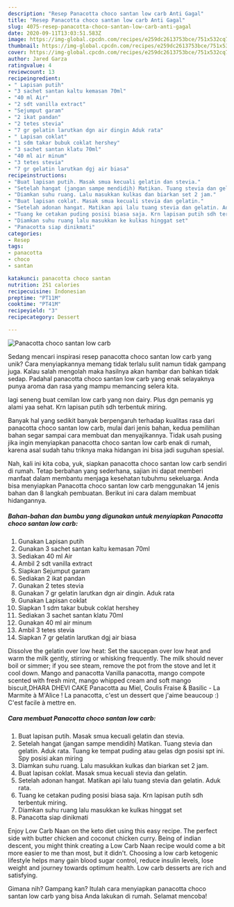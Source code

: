 ```yaml
---
description: "Resep Panacotta choco santan low carb Anti Gagal"
title: "Resep Panacotta choco santan low carb Anti Gagal"
slug: 4075-resep-panacotta-choco-santan-low-carb-anti-gagal
date: 2020-09-11T13:03:51.583Z
image: https://img-global.cpcdn.com/recipes/e259dc2613753bce/751x532cq70/panacotta-choco-santan-low-carb-foto-resep-utama.jpg
thumbnail: https://img-global.cpcdn.com/recipes/e259dc2613753bce/751x532cq70/panacotta-choco-santan-low-carb-foto-resep-utama.jpg
cover: https://img-global.cpcdn.com/recipes/e259dc2613753bce/751x532cq70/panacotta-choco-santan-low-carb-foto-resep-utama.jpg
author: Jared Garza
ratingvalue: 4
reviewcount: 13
recipeingredient:
- " Lapisan putih"
- "3 sachet santan kaltu kemasan 70ml"
- "40 ml Air"
- "2 sdt vanilla extract"
- "Sejumput garam"
- "2 ikat pandan"
- "2 tetes stevia"
- "7 gr gelatin larutkan dgn air dingin Aduk rata"
- " Lapisan coklat"
- "1 sdm takar bubuk coklat hershey"
- "3 sachet santan klatu 70ml"
- "40 ml air minum"
- "3 tetes stevia"
- "7 gr gelatin larutkan dgj air biasa"
recipeinstructions:
- "Buat lapisan putih. Masak smua kecuali gelatin dan stevia."
- "Setelah hangat (jangan sampe mendidih) Matikan. Tuang stevia dan gelatin. Aduk rata. Tuang ke tempat puding atau gelas dgn posisi spt ini. Spy posisi akan miring"
- "Diamkan suhu ruang. Lalu masukkan kulkas dan biarkan set 2 jam."
- "Buat lapisan coklat. Masak smua kecuali stevia dan gelatin."
- "Setelah adonan hangat. Matikan api lalu tuang stevia dan gelatin. Aduk rata."
- "Tuang ke cetakan puding posisi biasa saja. Krn lapisan putih sdh terbentuk miring."
- "Diamkan suhu ruang lalu masukkan ke kulkas hinggat set"
- "Panacotta siap dinikmati"
categories:
- Resep
tags:
- panacotta
- choco
- santan

katakunci: panacotta choco santan 
nutrition: 251 calories
recipecuisine: Indonesian
preptime: "PT11M"
cooktime: "PT41M"
recipeyield: "3"
recipecategory: Dessert

---
```



![Panacotta choco santan low carb](https://img-global.cpcdn.com/recipes/e259dc2613753bce/751x532cq70/panacotta-choco-santan-low-carb-foto-resep-utama.jpg)

Sedang mencari inspirasi resep panacotta choco santan low carb yang unik? Cara menyiapkannya memang tidak terlalu sulit namun tidak gampang juga. Kalau salah mengolah maka hasilnya akan hambar dan bahkan tidak sedap. Padahal panacotta choco santan low carb yang enak selayaknya punya aroma dan rasa yang mampu memancing selera kita.

lagi seneng buat cemilan low carb yang non dairy. Plus dgn pemanis yg alami yaa sehat. Krn lapisan putih sdh terbentuk miring.

Banyak hal yang sedikit banyak berpengaruh terhadap kualitas rasa dari panacotta choco santan low carb, mulai dari jenis bahan, kedua pemilihan bahan segar sampai cara membuat dan menyajikannya. Tidak usah pusing jika ingin menyiapkan panacotta choco santan low carb enak di rumah, karena asal sudah tahu triknya maka hidangan ini bisa jadi suguhan spesial.


Nah, kali ini kita coba, yuk, siapkan panacotta choco santan low carb sendiri di rumah. Tetap berbahan yang sederhana, sajian ini dapat memberi manfaat dalam membantu menjaga kesehatan tubuhmu sekeluarga. Anda bisa menyiapkan Panacotta choco santan low carb menggunakan 14 jenis bahan dan 8 langkah pembuatan. Berikut ini cara dalam membuat hidangannya.

<!--inarticleads1-->

##### Bahan-bahan dan bumbu yang digunakan untuk menyiapkan Panacotta choco santan low carb:

1. Gunakan  Lapisan putih
1. Gunakan 3 sachet santan kaltu kemasan 70ml
1. Sediakan 40 ml Air
1. Ambil 2 sdt vanilla extract
1. Siapkan Sejumput garam
1. Sediakan 2 ikat pandan
1. Gunakan 2 tetes stevia
1. Gunakan 7 gr gelatin larutkan dgn air dingin. Aduk rata
1. Gunakan  Lapisan coklat
1. Siapkan 1 sdm takar bubuk coklat hershey
1. Sediakan 3 sachet santan klatu 70ml
1. Gunakan 40 ml air minum
1. Ambil 3 tetes stevia
1. Siapkan 7 gr gelatin larutkan dgj air biasa


Dissolve the gelatin over low heat: Set the saucepan over low heat and warm the milk gently, stirring or whisking frequently. The milk should never boil or simmer; if you see steam, remove the pot from the stove and let it cool down. Mango and panacotta Vanilla panacotta, mango compote scented with fresh mint, mango whipped cream and soft mango biscuit,DHARA DHEVI CAKE Panacotta au Miel, Coulis Fraise &amp; Basilic - La Marmite à M&#39;Alice ! La panacotta, c&#39;est un dessert que j&#39;aime beaucoup :) C&#39;est facile à mettre en. 

<!--inarticleads2-->

##### Cara membuat Panacotta choco santan low carb:

1. Buat lapisan putih. Masak smua kecuali gelatin dan stevia.
1. Setelah hangat (jangan sampe mendidih) Matikan. Tuang stevia dan gelatin. Aduk rata. Tuang ke tempat puding atau gelas dgn posisi spt ini. Spy posisi akan miring
1. Diamkan suhu ruang. Lalu masukkan kulkas dan biarkan set 2 jam.
1. Buat lapisan coklat. Masak smua kecuali stevia dan gelatin.
1. Setelah adonan hangat. Matikan api lalu tuang stevia dan gelatin. Aduk rata.
1. Tuang ke cetakan puding posisi biasa saja. Krn lapisan putih sdh terbentuk miring.
1. Diamkan suhu ruang lalu masukkan ke kulkas hinggat set
1. Panacotta siap dinikmati


Enjoy Low Carb Naan on the keto diet using this easy recipe. The perfect side with butter chicken and coconut chicken curry. Being of indian descent, you might think creating a Low Carb Naan recipe would come a bit more easier to me than most, but it didn&#39;t. Choosing a low carb ketogenic lifestyle helps many gain blood sugar control, reduce insulin levels, lose weight and journey towards optimum health. Low carb desserts are rich and satisfying. 

Gimana nih? Gampang kan? Itulah cara menyiapkan panacotta choco santan low carb yang bisa Anda lakukan di rumah. Selamat mencoba!
